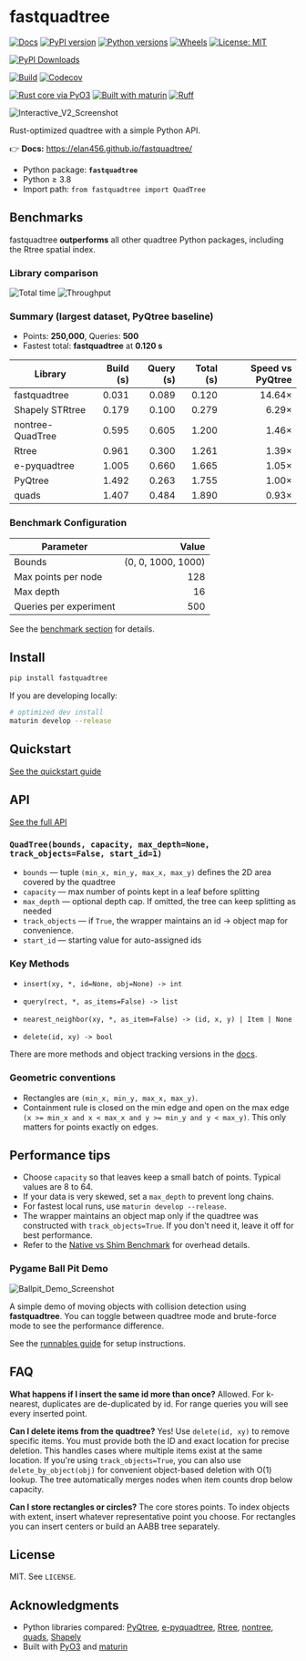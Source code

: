 # fastquadtree

[![Docs](https://img.shields.io/badge/docs-online-brightgreen)](https://elan456.github.io/fastquadtree/)
[![PyPI version](https://img.shields.io/pypi/v/fastquadtree.svg)](https://pypi.org/project/fastquadtree/)
[![Python versions](https://img.shields.io/pypi/pyversions/fastquadtree.svg)](https://pypi.org/project/fastquadtree/)
[![Wheels](https://img.shields.io/pypi/wheel/fastquadtree.svg)](https://pypi.org/project/fastquadtree/#files)
[![License: MIT](https://img.shields.io/pypi/l/fastquadtree.svg)](LICENSE)

[![PyPI Downloads](https://static.pepy.tech/personalized-badge/fastquadtree?period=total&units=INTERNATIONAL_SYSTEM&left_color=GRAY&right_color=BLUE&left_text=Total+Downloads)](https://pepy.tech/projects/fastquadtree)

[![Build](https://github.com/Elan456/fastquadtree/actions/workflows/release.yml/badge.svg)](https://github.com/Elan456/fastquadtree/actions/workflows/release.yml)
[![Codecov](https://codecov.io/gh/Elan456/fastquadtree/branch/main/graph/badge.svg)](https://codecov.io/gh/Elan456/fastquadtree)

[![Rust core via PyO3](https://img.shields.io/badge/Rust-core%20via%20PyO3-orange)](https://pyo3.rs/)
[![Built with maturin](https://img.shields.io/badge/Built%20with-maturin-1f6feb)](https://www.maturin.rs/)
[![Ruff](https://img.shields.io/endpoint?url=https://raw.githubusercontent.com/astral-sh/ruff/main/assets/badge/v2.json)](https://github.com/astral-sh/ruff)



![Interactive_V2_Screenshot](https://raw.githubusercontent.com/Elan456/fastquadtree/main/assets/interactive_v2_screenshot.png)


Rust-optimized quadtree with a simple Python API.

👉 **Docs:** https://elan456.github.io/fastquadtree/

- Python package: **`fastquadtree`**
- Python ≥ 3.8
- Import path: `from fastquadtree import QuadTree`

## Benchmarks

fastquadtree **outperforms** all other quadtree Python packages, including the Rtree spatial index.

### Library comparison

![Total time](https://raw.githubusercontent.com/Elan456/fastquadtree/main/assets/quadtree_bench_time.png)
![Throughput](https://raw.githubusercontent.com/Elan456/fastquadtree/main/assets/quadtree_bench_throughput.png)

### Summary (largest dataset, PyQtree baseline)
- Points: **250,000**, Queries: **500**
- Fastest total: **fastquadtree** at **0.120 s**

| Library | Build (s) | Query (s) | Total (s) | Speed vs PyQtree |
|---|---:|---:|---:|---:|
| fastquadtree | 0.031 | 0.089 | 0.120 | 14.64× |
| Shapely STRtree | 0.179 | 0.100 | 0.279 | 6.29× |
| nontree-QuadTree | 0.595 | 0.605 | 1.200 | 1.46× |
| Rtree        | 0.961 | 0.300 | 1.261 | 1.39× |
| e-pyquadtree | 1.005 | 0.660 | 1.665 | 1.05× |
| PyQtree      | 1.492 | 0.263 | 1.755 | 1.00× |
| quads        | 1.407 | 0.484 | 1.890 | 0.93× |

### Benchmark Configuration
| Parameter | Value |
|---|---:|
| Bounds | (0, 0, 1000, 1000) |
| Max points per node | 128 |
| Max depth | 16 |
| Queries per experiment | 500 |

See the [benchmark section](https://elan456.github.io/fastquadtree/benchmark/) for details.

## Install

```bash
pip install fastquadtree
```

If you are developing locally:

```bash
# optimized dev install
maturin develop --release
```

## Quickstart
[See the quickstart guide](https://elan456.github.io/fastquadtree/quickstart/)

## API

[See the full API](https://elan456.github.io/fastquadtree/api/quadtree/)

### `QuadTree(bounds, capacity, max_depth=None, track_objects=False, start_id=1)`

* `bounds` — tuple `(min_x, min_y, max_x, max_y)` defines the 2D area covered by the quadtree
* `capacity` — max number of points kept in a leaf before splitting
* `max_depth` — optional depth cap. If omitted, the tree can keep splitting as needed
* `track_objects` — if `True`, the wrapper maintains an id → object map for convenience.
* `start_id` — starting value for auto-assigned ids

### Key Methods

- `insert(xy, *, id=None, obj=None) -> int`

- `query(rect, *, as_items=False) -> list`

- `nearest_neighbor(xy, *, as_item=False) -> (id, x, y) | Item | None`

- `delete(id, xy) -> bool`

There are more methods and object tracking versions in the [docs](https://elan456.github.io/fastquadtree/api/quadtree/).

### Geometric conventions

* Rectangles are `(min_x, min_y, max_x, max_y)`.
* Containment rule is closed on the min edge and open on the max edge
  `(x >= min_x and x < max_x and y >= min_y and y < max_y)`.
  This only matters for points exactly on edges.

## Performance tips

* Choose `capacity` so that leaves keep a small batch of points. Typical values are 8 to 64.
* If your data is very skewed, set a `max_depth` to prevent long chains.
* For fastest local runs, use `maturin develop --release`.
* The wrapper maintains an object map only if the quadtree was constructed with `track_objects=True`. If you don't need it, leave it off for best performance.
* Refer to the [Native vs Shim Benchmark](https://elan456.github.io/fastquadtree/benchmark/#native-vs-shim-benchmark) for overhead details.

### Pygame Ball Pit Demo

![Ballpit_Demo_Screenshot](https://raw.githubusercontent.com/Elan456/fastquadtree/main/assets/ballpit.png)

A simple demo of moving objects with collision detection using **fastquadtree**. 
You can toggle between quadtree mode and brute-force mode to see the performance difference.

See the [runnables guide](https://elan456.github.io/fastquadtree/runnables/) for setup instructions.

## FAQ

**What happens if I insert the same id more than once?**
Allowed. For k-nearest, duplicates are de-duplicated by id. For range queries you will see every inserted point.

**Can I delete items from the quadtree?**
Yes! Use `delete(id, xy)` to remove specific items. You must provide both the ID and exact location for precise deletion. This handles cases where multiple items exist at the same location. If you're using `track_objects=True`, you can also use `delete_by_object(obj)` for convenient object-based deletion with O(1) lookup. The tree automatically merges nodes when item counts drop below capacity.

**Can I store rectangles or circles?**
The core stores points. To index objects with extent, insert whatever representative point you choose. For rectangles you can insert centers or build an AABB tree separately.

## License

MIT. See `LICENSE`.

## Acknowledgments

* Python libraries compared: [PyQtree], [e-pyquadtree], [Rtree], [nontree], [quads], [Shapely]
* Built with [PyO3] and [maturin]

[PyQtree]: https://pypi.org/project/pyqtree/
[e-pyquadtree]: https://pypi.org/project/e-pyquadtree/
[PyO3]: https://pyo3.rs/
[maturin]: https://www.maturin.rs/
[Rtree]: https://pypi.org/project/Rtree/
[nontree]: https://pypi.org/project/nontree/
[quads]: https://pypi.org/project/quads/
[Shapely]: https://pypi.org/project/Shapely/
